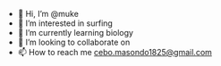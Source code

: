 - 👋 Hi, I’m @muke
- 👀 I’m interested in surfing
- 🌱 I’m currently learning biology
- 💞️ I’m looking to collaborate on 
- 📫 How to reach me cebo.masondo1825@gmail.com

<!---
muke-codes/muke-codes is a ✨ special ✨ repository because its `README.md` (this file) appears on your GitHub profile.
You can click the Preview link to take a look at your changes.
--->

